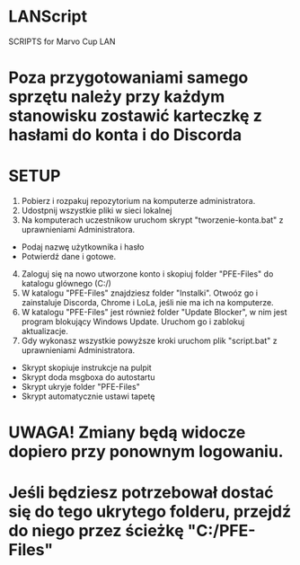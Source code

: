 # LANScript
SCRIPTS for Marvo Cup LAN

# Poza przygotowaniami samego sprzętu należy przy każdym stanowisku zostawić karteczkę z hasłami do konta i do Discorda

# SETUP
1. Pobierz i rozpakuj repozytorium na komputerze administratora.
2. Udostpnij wszystkie pliki w sieci lokalnej
3. Na komputerach uczestnikow uruchom skrypt "tworzenie-konta.bat" z uprawnieniami Administratora.
- Podaj nazwę użytkownika i hasło
- Potwierdź dane i gotowe.
4. Zaloguj się na nowo utworzone konto i skopiuj folder "PFE-Files" do katalogu glównego (C:/)
5. W katalogu "PFE-Files" znajdziesz folder "Instalki". Otwoóz go i zainstaluje Discorda, Chrome i LoLa, jeśli nie ma ich na komputerze.
6. W katalogu "PFE-Files" jest również folder "Update Blocker", w nim jest program blokujący Windows Update. Uruchom go i zablokuj aktualizacje.
7. Gdy wykonasz wszystkie powyższe kroki uruchom plik "script.bat" z uprawnieniami Administratora.
- Skrypt skopiuje instrukcje na pulpit
- Skrypt doda msgboxa do autostartu
- Skrypt ukryje folder "PFE-Files"
- Skrypt automatycznie ustawi tapetę

# UWAGA! Zmiany będą widocze dopiero przy ponownym logowaniu.
# Jeśli będziesz potrzebował dostać się do tego ukrytego folderu, przejdź do niego przez ścieżkę "C:/PFE-Files"
